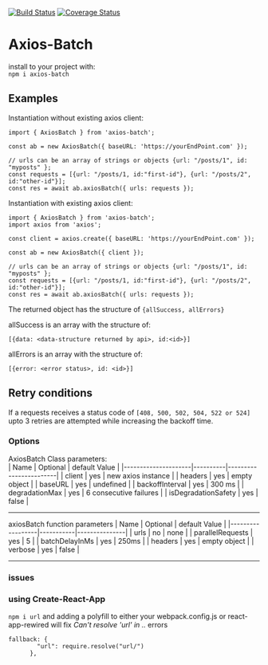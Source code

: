 [![Build Status](https://travis-ci.com/DutchRican/axios-batch.svg?branch=master)](https://travis-ci.com/DutchRican/axios-batch)
[![Coverage Status](https://coveralls.io/repos/github/DutchRican/axios-batch/badge.svg?branch=master)](https://coveralls.io/github/DutchRican/axios-batch?branch=master)

# Axios-Batch

install to your project with:  
`npm i axios-batch`

## Examples

Instantiation without existing axios client:  
```
import { AxiosBatch } from 'axios-batch';

const ab = new AxiosBatch({ baseURL: 'https://yourEndPoint.com' });

// urls can be an array of strings or objects {url: "/posts/1", id: "myposts" };  
const requests = [{url: "/posts/1, id:"first-id"}, {url: "/posts/2", id:"other-id"}];  
const res = await ab.axiosBatch({ urls: requests });
```

Instantiation with existing axios client:  
```
import { AxiosBatch } from 'axios-batch';
import axios from 'axios';

const client = axios.create({ baseURL: 'https://yourEndPoint.com' });

const ab = new AxiosBatch({ client });

// urls can be an array of strings or objects {url: "/posts/1", id: "myposts" };  
const requests = [{url: "/posts/1, id:"first-id"}, {url: "/posts/2", id:"other-id"}];  
const res = await ab.axiosBatch({ urls: requests });
```

The returned object has the structure of `{allSuccess, allErrors}`  

allSuccess is an array with the structure of:   
```
[{data: <data-structure returned by api>, id:<id>}]
```

allErrors is an array with the structure of:  
```
[{error: <error status>, id: <id>}]
```

## Retry conditions

If a requests receives a status code of `[408, 500, 502, 504, 522 or 524]` upto 3 retries are attempted while increasing the backoff time.

### Options

AxiosBatch Class parameters:  
| Name                | Optional | default Value          |
|---------------------|----------|------------------------|
| client              | yes      | new axios instance     |
| headers             | yes      | empty object           |
| baseURL             | yes      | undefined              |
| backoffInterval     | yes      | 300 ms                 |
| degradationMax      | yes      | 6 consecutive failures |
| isDegradationSafety | yes      | false                  |

<hr />

axiosBatch function parameters
| Name             |  Optional | default Value |
|------------------|-----------|---------------|
| urls             | no        | none          |
| parallelRequests | yes       | 5             |
| batchDelayInMs   | yes       | 250ms         |
| headers          | yes       | empty object  |
| verbose          | yes       | false         |


-----
### issues

### using Create-React-App  

`npm i url` and adding a polyfill to either your webpack.config.js or react-app-rewired will fix *Can't resolve 'url' in ..* errors
```
fallback: {
        "url": require.resolve("url/")
      },
```